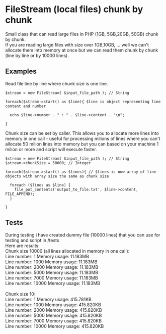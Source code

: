 # FileStream (local files) chunk by chunk

Small class that can read large files in PHP (1GB, 5GB,20GB, 50GB) chunk by chunk.<br/>
If you are reading large files with size over 1GB,10GB, ...  well we can't allocate them into memory at once but we can read them chunk by chunk (line by line or by 10000 lines).  

## Examples
Read file line by line where chunk size is one line.
```
$stream = new FileStream( $input_file_path ); // String

foreach($stream->start() as $line){ $line is object representing line content and number

  echo $line->number . " : " . $line->content . "\n";

}

```

Chunk size can be set by caller.
This allows you to allocate more lines into memory in one call - useful for processing milions of lines where you can't allocate 50 milion lines into memory but you can based on your machine 1 milion or more and script will execute faster.
```
$stream = new FileStream( $input_file_path ); // String
$stream->chunkSize = 50000; // Integer

foreach($stream->start() as $lines){ // $lines is now array of line objects with array size the same as chunk size

  foreach ($lines as $line) {
    file_put_contents('output_to_file.txt', $line->content, FILE_APPEND);
  }

}

```

## Tests
During testing i have created dummy file (10000 lines) that you can use for testing and script in /tests <br/>
Here are results:<br/>
Chunk size 10000 (all lines allocated in memory in one call):<br/>
Line number: 1     Memory usage: 11.183MB<br/>
Line number: 1000  Memory usage: 11.183MB<br/>
Line number: 2000  Memory usage: 11.183MB<br/>
Line number: 5000  Memory usage: 11.183MB<br/>
Line number: 7000  Memory usage: 11.183MB<br/>
Line number: 10000 Memory usage: 11.183MB<br/>
<br/>
Chunk size 10:<br/>
Line number: 1     Memory usage: 415.781KB<br/>
Line number: 1000  Memory usage: 415.820KB<br/>
Line number: 2000  Memory usage: 415.820KB<br/>
Line number: 5000  Memory usage: 415.820KB<br/>
Line number: 7000  Memory usage: 415.820KB<br/>
Line number: 10000 Memory usage: 415.820KB<br/>
